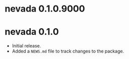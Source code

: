 # nevada 0.1.0.9000

# nevada 0.1.0

* Initial release.
* Added a `NEWS.md` file to track changes to the package.
